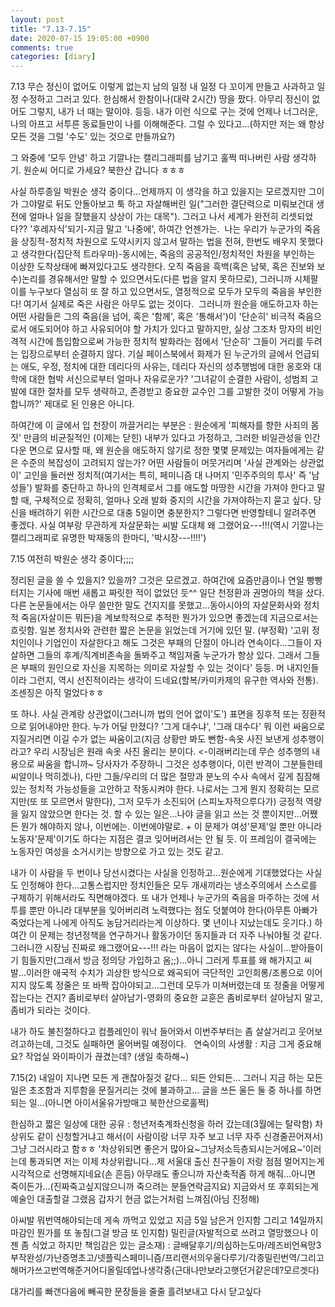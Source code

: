 ```yaml
---
layout: post
title: "7.13-7.15"
date: 2020-07-15 19:05:00 +0900
comments: true 
categories: [diary] 
---
```

7.13
무슨 정신이 없어도 이렇게 없는지 남의 일정 내 일정 다 꼬이게 만들고 사과하고 일정 수정하고 그러고 있다. 한심해서 한참이나(대략 2시간) 땅을 팠다. 아무리 정신이 없어도 그렇지, 내가 너 때는 말이야. 등등. 내가 이런 식으로 구는 것에 언제나 너그러운, 나의 아프고 서투른 동료들만이 나를 이해해준다. 그럴 수 있다고...(하지만 저는 왜 항상 모든 것을 그럴 '수도' 있는 것으로 만들까요?) 

그 와중에 '모두 안녕' 하고 기깔나는 캘리그래피를 남기고 훌쩍 떠나버린 사람 생각하기. 원순씨 어디로 가세요? 북한산 갑니다 ㅎㅎㅎ

사실 하루종일 박원순 생각 중이다...언제까지 이 생각을 하고 있을지는 모르겠지만 그이가 그야말로 뒤도 안돌아보고 툭 하고 자살해버린 일("그러한 결단력으로 미뤄보건대 생전에 얼마나 일을 잘했을지 상상이 가는 대목"). 그러고 나서 세계가 완전히 리셋되었다?? '후레자식'되기-지금 말고 '나중에', 하여간 언젠가는. 
나는 우리가 누군가의 죽음을 상징적-정치적 차원으로 도약시키지 않고서 말하는 법을 전혀, 한번도 배우지 못했다고 생각한다(집단적 트라우마)-동시에는, 죽음의 공공적인/정치적인 차원을 부인하는 이상한 도착상태에 빠져있다고도 생각한다. 오직 죽음을 흑백(혹은 남북, 혹은 진보와 보수)논리를 경유해서만 말할 수 있으면서도(다른 법을 알지 못하므로), 그러니까 시체팔이를 누구보다 열심히 또 잘 하고 있으면서도, 열정적으로 모두가 모두의 죽음을 부인한다! 여기서 실제로 죽은 사람은 아무도 없는 것이다. 
그러니까 원순을 애도하고자 하는 어떤 사람들은 그의 죽음(을 넘어, 혹은 '함께', 혹은 '통해서')이 '단순히' 비극적 죽음으로서 애도되어야 하고 사유되어야 할 가치가 있다고 말하지만, 실상 그조차 망자의 비인격적 시간에 틈입함으로써 가능한 정치적 발화라는 점에서 '단순히' 그들이 거리를 두려는 입장으로부터 순결하지 않다. 기실 페이스북에서 화제가 된 누군가의 글에서 언급되는 애도, 우정, 정치에 대한 데리다의 사유는, 데리다 자신의 성추행범에 대한 옹호와 대학에 대한 협박 서신으로부터 얼마나 자유로운가? '그녀같이 순결한 사람이, 성범죄 고발에 대한 절차를 모두 생략하고, 존경받고 중요한 교수인 그를 고발한 것이 어떻게 가능합니까?' 제대로 된 인용은 아니다. 

하여간에 이 글에서 입 천장이 까끌거리는 부분은 : 원순에게 '피해자를 향한 사죄의 몸짓' 만큼의 비균질적인 (이제는 닫힌) 내부가 있다고 가정하고, 그러한 비일관성을 인간다운 면으로 묘사할 때, 왜 원순을 애도하지 않기로 정한 몇몇 문제있는 여자들에게는 같은 수준의 복잡성이 고려되지 않는가? 어떤 사람들이 머뭇거리며 '사실 관계와는 상관없이' 고인을 둘러싼 정치적(여기서는 특히, 페미니즘 대 나머지 '민주주의의 투사' 즉 '남성들') 발화를 중단하고 하나의 인격체로서 그를 애도할 마땅한 시간을 가져야 한다고 말할 때, 구체적으로 정확히, 얼마나 오래 발화 중지의 시간을 가져야하는지 묻고 싶다. 당신을 배려하기 위한 시간으로 대충 5일이면 충분한지? 그렇다면 반영할테니 알려주면 좋겠다. 사실 여부랑 무관하게 자살문화는 씨발 도대체 왜 그랬어요---!!!(역시 기깔나는 캘리그래피로 유명한 박재동의 한마디, '박시장---!!!!')





7.15
여전히 박원순 생각 중이다;;;; 

정리된 글을 쓸 수 있을지? 있을까? 그것은 모르겠고. 하여간에 요즘만큼이나 연일 빵빵 터지는 기사에 매번 새롭고 짜릿한 적이 없었던 듯^^
일단 천정환과 권명아의 책을 샀다. 다른 논문들에서는 아무 쓸만한 말도 건지지를 못했고...동아시아의 자살문화사와 정치적 죽음(자살이든 뭐든)을 계보학적으로 추적한 뭔가가 있으면 좋겠는데 지금으로서는 흐릿함. 일본 정치사와 관련한 짧은 논문을 읽었는데 거기에 있던 말. (부정확) '고위 정치인이나 기업인이 자살한다고 해도 그것은 부패의 단절이 아니라 연속이다...그들이 자살하면 그들의 후계/직계비존속을 돌봐주고 책임져줄 누군가가 항상 있다. 그래서 그들은 부패의 원인으로 자신을 지목하는 의미로 자살할 수 있는 것이다' 등등. 머 내지인들이라 그런지, 역시 선진적이라는 생각이 드네요(할복/카미카제의 유구한 역사와 전통). 조센징은 아직 멀었다ㅎㅎ

또 하나. 사실 관계랑 상관없이(그러니까 법의 언어 없이'도') 표면을 징후적 또는 징환적으로 읽어내야만 한다. 누가 어딜 만졌다? '그게 대수냐', '그래 대수다' 뭐 이런 싸움으로 지질거리면 이길 수가 없는 싸움이고(지금 상황만 봐도 뻔함-속옷 사진 보낸게 성추행이라고? 우리 시장님은 원래 속옷 사진 올리는 분이다. <-이래버리는데 무슨 성추행의 내용으로 싸움을 합니까~ 당사자가 주장하니 그것은 성추행이다, 이런 반격이 그분들한테 씨알이나 먹히겠나), 다만 그들/우리의 더 많은 절망과 분노의 수사 속에서 깊게 침잠해 있는 정치적 가능성들을 고안하고 작동시켜야 한다. 나로서는 그게 뭔지 정확히는 모르지만(또 또 모르면서 말한다), 그저 모두가 소진되어 (스피노자적으루다가) 긍정적 역량을 잃지 않았으면 한다는 것. 할 수 있는 일은...나야 글을 읽고 쓰는 것 뿐이지만...어쨌든 뭔가 해야하지 않나, 이번에는. 이번에야말로. + 이 문제가 여성'문제'일 뿐만 아니라 노동자'문제'이기도 하다는 지점은 결코 잊어버려서는 안 될 듯. 이 프레임이 결국에는 노동자인 여성을 소거시키는 방향으로 가고 있는 것도 같고.

내가 이 사람을 두 번이나 당선시켰다는 사실을 인정하고...원순에게 기대했었다는 사실도 인정해야 한다...고통스럽지만 정치인들은 모두 개새끼라는 냉소주의에서 스스로를 구제하기 위해서라도 직면해야겠다. 또 내가 언제나 누군가의 죽음을 마주하는 것에 서투를 뿐만 아니라 대부분을 잊어버리려 노력했다는 점도 덧붙여야 한다(아무튼 아빠가 죽었다는게 나에게 아직도 농담거리라는게 이상하다. 몇 년이나 지났는데도 웃기다.) 하여간 이 문제는 청년정책을 연구하거나 활동가이던 동지들과 더 자주 나눠야될 것 같다. 그러니깐 시장님 진짜로 왜그랬어요---!!! 라는 마음이 없지는 않다는 사실이...받아들이기 힘들지만(그래서 방금 정의당 가입하고 옴;;)...아니 그러게 투표를 왜 해가지고 씨발...이러한 애국적 수치가 괴상한 방식으로 왜곡되어 극단적인 고인희롱/조롱으로 이어지지 않도록 정줄은 또 바짝 잡아야되고...그런데 모두가 미쳐버렸는데 또 정줄을 어떻게 잡는다는 건지? 좀비로부터 살아남기-영화의 중요한 교훈은 좀비로부터 살아남지 말고, 좀비가 되라는 것이다. 

내가 하도 불친절하다고 컴플레인이 워낙 들어와서 이번주부터는 좀 살살거리고 웃어보려고하는데, 그것도 실패하면 울어버릴 예정이다.  
연숙이의 사생활 : 지금 그게 중요해요? 작업실 와이파이가 끊겼는데? (생일 축하해~)





7.15(2)
내일이 지나면 모든 게 괜찮아질것 같다...
되든 안되든...
그러니 지금 하는 모든 일은 초조함과 지루함을 문질거리는 것에 불과하고...
글을 쓰든 울든 둘 중 하나를 하면 되는 일...(아니면 아이서울유가방매고 북한산으로훌쩍)

한심하고 짧은 일상에 대한 공유 : 청년저축계좌신청을 하러 갔는데(3월에는 탈락함) 차상위도 같이 신청할거냐고 해서(이 사람이랑 너무 자주 보고 너무 자주 신경줄끈어져서) 그냥 그러시라고 함ㅎㅎ '차상위되면 좋은거 많아요~그냥저소득층되시는거에요~'이러는데 통과되면 저는 이제 차상위랍니다...제 서울대 출신 친구들이 저랑 점점 멀어지는게 시각적으로 선명해지네요(손 흔듬) 아무래도 좋으니까 자산축적좀 하게 해줘...아니면 죽이든가...(진짜죽고싶지않으니까 죽으려는 분들연락금지요)
지금와서 또 후회되는게 예술인 대출할걸 그랬음 갑자기 현금 없는거처럼 느껴짐(아님 진정해)

아씨발 뭐번역해야되는데 게속 까먹고 있었고 지금 5일 남은거 인지함
그리고 14일까지 마감인 뭔가를 또 놓침(그걸 방금 또 인지함)
밀린글(자발적으로 쓰려고 열망했으나 이젠 좀 식었고 하지만 책임감은 있는 글소재) : 글배달후기/의심하는도마/레즈비언욕망3부작완성/가난증명초고/넷플릭스페미니즘/프리랜서의우울다루기/각종밀린번역/그리고해머가쓰고번역해준거어디올릴데업나생각중(근대나만보라고햇던거같은데?모르겟다)

대가리를 빠갠다음에 빼곡한 문장들을 줄줄 흘려보내고 다시 닫고싶다



